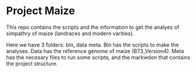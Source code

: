 # Project Maize
This repo contains the scripts and the information to get the analyes of simpathry of maize (landraces and modern varities). 

Here we have 3 folders: bin, data meta. Bin has the scripts to make the analyses. Data has the reference genome of maize (B73_Version4). Meta has the necesary files to run some scripts, and the markwdon that contains the project structure. 

